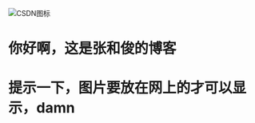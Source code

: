 ![CSDN图标](https://picx.zhimg.com/80/v2-b93904d6aa5bfcdee046015f526a9725_720w.webp?source=2c26e567 "CSDN图标")
# 你好啊，这是张和俊的博客
# 提示一下，图片要放在网上的才可以显示，**damn**